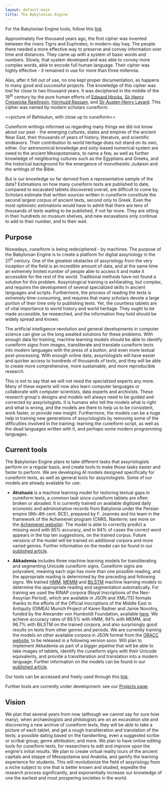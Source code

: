```yaml
---
layout: default-main
title: The Babylonian Engine
---
```


For the Babylonian Engine tools, follow this [link](https://babylonian.herokuapp.com/#/)

Approximately five thousand years ago, the first cipher was invented between the rivers Tigris and Euphrates, in modern-day Iraq. The people there needed a more effective way to preserve and convey information over time and distances. They came up with a system of basic words and numbers. Slowly, that system developed and was able to convey more complex words, able to encode full human language. Their cipher was highly effective - it remained in use for more than three millennia.

<script src="https://embed.github.com/view/geojson/DigitalPasts/DigitalPasts.github.io/main/images/BEn/CIGS_v1_3_20210701.geojson"></script>

Alas, after it fell out of use, no one kept proper documentation, as happens to many good and successful projects. The knowledge of this cipher was lost for close to two thousand years. It was deciphered in the middle of the 19<sup>th</sup> century by the pure human efforts of [Edward Hincks](https://en.wikipedia.org/wiki/Edward_Hincks), [Sir Henry Creswicke Rawlinson](https://en.wikipedia.org/wiki/Sir_Henry_Rawlinson,_1st_Baronet), [Hormuzd Rassam](https://en.wikipedia.org/wiki/Hormuzd_Rassam), and [Sir Austen Henry Layard](https://en.wikipedia.org/wiki/Austen_Henry_Layard). This cipher was named by modern scholars cuneiform. 

==picture of Behisutun, with close up to cuneiform==

Cuneiform writings informed us regarding many things we did not know about our past - the emerging cultures, states and empires of the ancient Near East, their thousands of years of history, literature, and scientific endeavors. Their contribution to world heritage does not stand on its own, either. Our astronomical knowledge and sixty-based numerical system are owed to the ancient Mesopotamians, to name a few, as well as further knowledge of neighboring cultures such as the Egyptians and Greeks, and the historical background for the emergence of monotheistic Judaism and the writings of the Bible. 

But is our knowledge so far derived from a representative sample of the data? Estimations on how many cuneiform texts are published to date, compared to excavated tablets discovered overall, are difficult to come by. Scholars estimate that written sources written in cuneiform constitute the second largest corpus of ancient texts, second only to Greek. Even the most optimistic estimations would have to admit that there are tens of thousands of texts waiting to be published, if not far more. They are sitting in their hundreds on museum shelves, and new excavations only continue to add to their number, and to their wait.

## Purpose

Nowadays, cuneiform is being redeciphered - by machines. The purpose of the Babylonian Engine is to create a platform for digital assyriology in the 21<sup>st</sup> century. One of the greatest obstacles of assyriology from the very inception of the field is an incredible amount of data, and at the same time an extremely limited number of people able to access it and make it accessible for the rest of the world. Traditional methods have not found a solution for this problem. Assyriological training is exhilarating, but complex, and requires the development of several specialized skills in ancient languages and scripts. Furthermore, the process of reading the texts is extremely time-consuming, and requires that many scholars devote a large portion of their time only to publishing texts. Yet, the countless tablets are of vital importance to world history and world heritage. They ought to be made accessible, be researched, and the information they hold should be widely spread and known.

The artificial intelligence revolution and general developments in computer science can give us the long awaited solutions for these problems. With enough data for training, machine learning models should be able to identify cuneiform signs from images, transliterate and translate cuneiform texts into modern languages with the press of a button, and even more textual post-processing. With enough online data, assyriologists will have easier and quicker access to hundreds of thousands of texts, and they will be able to create more comprehensive, more sustainable, and more reproducible research.

This is not to say that we will not need the specialized experts any more. Many of these experts will now also learn computer languages or collaborate with computer scientists, data experts and archivists. These research group's designs and models will always need to be guided and corrected by assyriologists. It is humans who tell the models what is right and what is wrong, and the models are there to help us to be consistent, work faster, or provide new insight. Furthermore, the models can be a huge help in training new generations of assyriologists by removing some of the difficulties involved in the training: learning the cuneiform script, as well as the dead languages written with it, and perhaps some modern programming languages. 

## Current tools

The Babylonian Engine plans to take different tasks that assyriologists perform on a regular basis, and create tools to make those tasks easier and faster to perform. We are developing AI models designed specifically for cuneiform texts, as well as general tools for assyriologists. Some of our models are already available for use: 

- **Atrahasis** is a machine learning model for restoring textual gaps in cuneiform texts, a common task since cuneiform tablets are often broken or abraded. It is currently trained on available digitized daily economic and administrative records from Babylonia under the Persian empire (6th-4th cent. BCE), prepared by F. Joannès and his team in the framework of the Achemenet program (CNRS, Nanterre; see more on the [Achemenet website](http://www.achemenet.com/fr/tree/?/sources-textuelles/textes-par-langues-et-ecritures/babylonien)). The model is able to correctly predict a missing word with 85% accuracy, and in 94% of cases the correct word appears in the top ten suggestions, on the trained corpus. Future versions of the model will be trained on additional corpora and more varied genres. Further information on the model can be found in our [published article](https://www.pnas.org/content/117/37/22743).

- **Akkademia** includes three machine learning models for transliterating and segmenting Unicode cuneiform signs. Cuneiform signs are polyvalent, meaning each sign has more than one possible reading, and the appropriate reading is determined by the preceding and following signs. We trained [HMM](https://en.wikipedia.org/wiki/Hidden_Markov_model), [MEMM](https://en.wikipedia.org/wiki/Maximum-entropy_Markov_model) and [Bi](https://en.wikipedia.org/wiki/Bidirectional_recurrent_neural_networks)[LSTM](https://en.wikipedia.org/wiki/Long_short-term_memory) machine learning models to determine the appropriate reading and segmentation automatically. For training we used the RINAP corpora (Royal Inscriptions of the Neo-Assyrian Period), which are available in JSON and XML/TEI formats thanks to the efforts of the Official Inscriptions of the Middle East in Antiquity (OIMEA) Munich Project of Karen Radner and Jamie Novotny, funded by the Alexander von Humboldt Foundation, available [here](http://oracc.museum.upenn.edu/rinap/). We achieve accuracy rates of 89.5% with HMM, 94% with MEMM, and 96.7% with BiLSTM on the trained corpora, and also surprisingly good results on texts from other genres and periods. We are currently training the models on other available corpora in JSON format from the [ORACC website](http://oracc.museum.upenn.edu/projectlist.html), to be released in a following version soon. Will plan to implement Akkademia as part of a bigger pipeline that will be able to take images of tablets, identify the cuneiform signs with their Unicode equivalents, and provide a transliteration and translation into a modern language. Further information on the models can be found in our [published article](https://journals.plos.org/plosone/article?id=10.1371/journal.pone.0240511).

Our tools can be accessed and freely used through this [link](https://babylonian.herokuapp.com/#/).

Further tools are currently under development: see our [Projects page](projects.html).

## Vision 

We plan that several years from now (although we cannot say for sure how many), when archaeologists and philologists are on an excavation site and discovering a new archive of cuneiform texts, they will be able to take a picture of each tablet, and get a rough transliteration and translation of the texts; a possible dating based on the handwriting, even a suggested scribe or scribal group; genre attribution; and more. We plan to have online editing tools for cuneiform texts, for researchers to edit and improve upon the engine's initial results. We plan to create virtual reality tours of the ancient capitals and steppe of Mesopotamia and Anatolia, and gamify the learning experience for students. This will revolutionize the field of assyriology from a niche subject to one that is better known and studied, expedite the research process significantly, and exponentially increase our knowledge of one the earliest and most prospering societies in the world.
